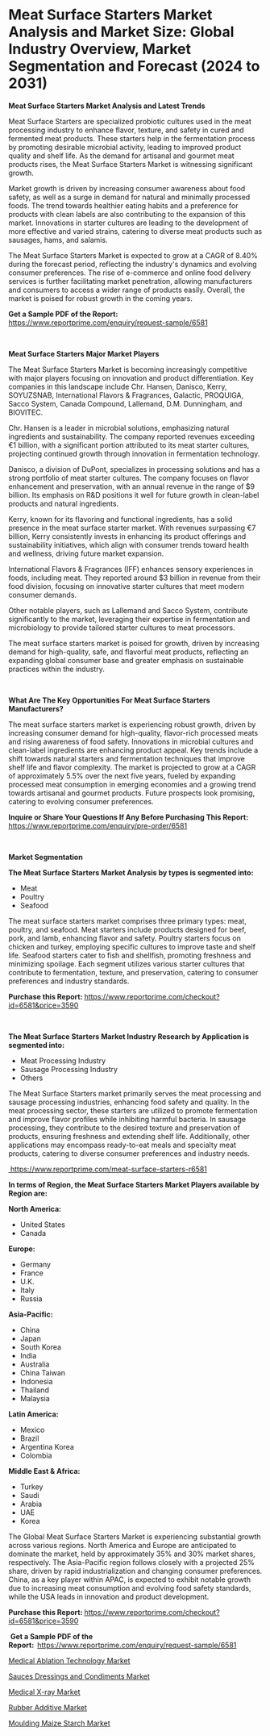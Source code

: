 <p><h1>Meat Surface Starters Market Analysis and Market Size: Global Industry Overview, Market Segmentation and Forecast (2024 to 2031)</h1></p><p><strong>Meat Surface Starters Market Analysis and Latest Trends</strong></p>
<p><p>Meat Surface Starters are specialized probiotic cultures used in the meat processing industry to enhance flavor, texture, and safety in cured and fermented meat products. These starters help in the fermentation process by promoting desirable microbial activity, leading to improved product quality and shelf life. As the demand for artisanal and gourmet meat products rises, the Meat Surface Starters Market is witnessing significant growth.</p><p>Market growth is driven by increasing consumer awareness about food safety, as well as a surge in demand for natural and minimally processed foods. The trend towards healthier eating habits and a preference for products with clean labels are also contributing to the expansion of this market. Innovations in starter cultures are leading to the development of more effective and varied strains, catering to diverse meat products such as sausages, hams, and salamis.</p><p>The Meat Surface Starters Market is expected to grow at a CAGR of 8.40% during the forecast period, reflecting the industry's dynamics and evolving consumer preferences. The rise of e-commerce and online food delivery services is further facilitating market penetration, allowing manufacturers and consumers to access a wider range of products easily. Overall, the market is poised for robust growth in the coming years.</p></p>
<p><strong>Get a Sample PDF of the Report:&nbsp;</strong> <a href="https://www.reportprime.com/enquiry/request-sample/6581?utm_campaign=1837&utm_medium=2&utm_source=Github&utm_content=ia&utm_term=27112024&utm_id=meat-surface-starters">https://www.reportprime.com/enquiry/request-sample/6581</a></p>
<p>&nbsp;</p>
<p><strong>Meat Surface Starters Major Market Players</strong></p>
<p><p>The Meat Surface Starters Market is becoming increasingly competitive with major players focusing on innovation and product differentiation. Key companies in this landscape include Chr. Hansen, Danisco, Kerry, SOYUZSNAB, International Flavors & Fragrances, Galactic, PROQUIGA, Sacco System, Canada Compound, Lallemand, D.M. Dunningham, and BIOVITEC.</p><p>Chr. Hansen is a leader in microbial solutions, emphasizing natural ingredients and sustainability. The company reported revenues exceeding €1 billion, with a significant portion attributed to its meat starter cultures, projecting continued growth through innovation in fermentation technology.</p><p>Danisco, a division of DuPont, specializes in processing solutions and has a strong portfolio of meat starter cultures. The company focuses on flavor enhancement and preservation, with an annual revenue in the range of $9 billion. Its emphasis on R&D positions it well for future growth in clean-label products and natural ingredients.</p><p>Kerry, known for its flavoring and functional ingredients, has a solid presence in the meat surface starter market. With revenues surpassing €7 billion, Kerry consistently invests in enhancing its product offerings and sustainability initiatives, which align with consumer trends toward health and wellness, driving future market expansion.</p><p>International Flavors & Fragrances (IFF) enhances sensory experiences in foods, including meat. They reported around $3 billion in revenue from their food division, focusing on innovative starter cultures that meet modern consumer demands.</p><p>Other notable players, such as Lallemand and Sacco System, contribute significantly to the market, leveraging their expertise in fermentation and microbiology to provide tailored starter cultures to meat processors.</p><p>The meat surface starters market is poised for growth, driven by increasing demand for high-quality, safe, and flavorful meat products, reflecting an expanding global consumer base and greater emphasis on sustainable practices within the industry.</p></p>
<p>&nbsp;</p>
<p><strong>What Are The Key Opportunities For Meat Surface Starters Manufacturers?</strong></p>
<p><p>The meat surface starters market is experiencing robust growth, driven by increasing consumer demand for high-quality, flavor-rich processed meats and rising awareness of food safety. Innovations in microbial cultures and clean-label ingredients are enhancing product appeal. Key trends include a shift towards natural starters and fermentation techniques that improve shelf life and flavor complexity. The market is projected to grow at a CAGR of approximately 5.5% over the next five years, fueled by expanding processed meat consumption in emerging economies and a growing trend towards artisanal and gourmet products. Future prospects look promising, catering to evolving consumer preferences.</p></p>
<p><strong>Inquire or Share Your Questions If Any Before Purchasing This Report:</strong> <a href="https://www.reportprime.com/enquiry/pre-order/6581?utm_campaign=1837&utm_medium=2&utm_source=Github&utm_content=ia&utm_term=27112024&utm_id=meat-surface-starters">https://www.reportprime.com/enquiry/pre-order/6581</a></p>
<p>&nbsp;</p>
<p><strong>Market Segmentation</strong></p>
<p><strong>The Meat Surface Starters Market Analysis by types is segmented into:</strong></p>
<p><ul><li>Meat</li><li>Poultry</li><li>Seafood</li></ul></p>
<p><p>The meat surface starters market comprises three primary types: meat, poultry, and seafood. Meat starters include products designed for beef, pork, and lamb, enhancing flavor and safety. Poultry starters focus on chicken and turkey, employing specific cultures to improve taste and shelf life. Seafood starters cater to fish and shellfish, promoting freshness and minimizing spoilage. Each segment utilizes various starter cultures that contribute to fermentation, texture, and preservation, catering to consumer preferences and industry standards.</p></p>
<p><strong>Purchase this Report:&nbsp;</strong><a href="https://www.reportprime.com/checkout?id=6581&price=3590&utm_campaign=1837&utm_medium=2&utm_source=Github&utm_content=ia&utm_term=27112024&utm_id=meat-surface-starters">https://www.reportprime.com/checkout?id=6581&price=3590</a></p>
<p>&nbsp;</p>
<p><strong>The Meat Surface Starters Market Industry Research by Application is segmented into:</strong></p>
<p><ul><li>Meat Processing Industry</li><li>Sausage Processing Industry</li><li>Others</li></ul></p>
<p><p>The Meat Surface Starters market primarily serves the meat processing and sausage processing industries, enhancing food safety and quality. In the meat processing sector, these starters are utilized to promote fermentation and improve flavor profiles while inhibiting harmful bacteria. In sausage processing, they contribute to the desired texture and preservation of products, ensuring freshness and extending shelf life. Additionally, other applications may encompass ready-to-eat meals and specialty meat products, catering to diverse consumer preferences and industry needs.</p></p>
<p><a href="https://www.reportprime.com/meat-surface-starters-r6581?utm_campaign=1837&utm_medium=2&utm_source=Github&utm_content=ia&utm_term=27112024&utm_id=meat-surface-starters">&nbsp;https://www.reportprime.com/meat-surface-starters-r6581</a></p>
<p><strong>In terms of Region, the Meat Surface Starters Market Players available by Region are:</strong></p>
<p>
    <p> <strong> North America: </strong>
        <ul>
            <li>United States</li>
            <li>Canada</li>
        </ul>
        </p> 
    <p> <strong> Europe: </strong>
        <ul>
            <li>Germany</li>
            <li>France</li>
            <li>U.K.</li>
            <li>Italy</li>
            <li>Russia</li>
        </ul>
        </p> 
    <p> <strong> Asia-Pacific: </strong>
        <ul>
            <li>China</li>
            <li>Japan</li>
            <li>South Korea</li>
            <li>India</li>
            <li>Australia</li>
            <li>China Taiwan</li>
            <li>Indonesia</li>
            <li>Thailand</li>
            <li>Malaysia</li>
        </ul>
        </p> 
    <p> <strong> Latin America: </strong>
        <ul>
            <li>Mexico</li>
            <li>Brazil</li>
            <li>Argentina Korea</li>
            <li>Colombia</li>
        </ul>
        </p> 
    <p> <strong> Middle East & Africa: </strong>
        <ul>
            <li>Turkey</li>
            <li>Saudi</li>
            <li>Arabia</li>
            <li>UAE</li>
            <li>Korea</li>
        </ul>
    </p>
    </p>
<p><p>The Global Meat Surface Starters Market is experiencing substantial growth across various regions. North America and Europe are anticipated to dominate the market, held by approximately 35% and 30% market shares, respectively. The Asia-Pacific region follows closely with a projected 25% share, driven by rapid industrialization and changing consumer preferences. China, as a key player within APAC, is expected to exhibit notable growth due to increasing meat consumption and evolving food safety standards, while the USA leads in innovation and product development.</p></p>
<p><strong>Purchase this Report: </strong><a href="https://www.reportprime.com/checkout?id=6581&price=3590&utm_campaign=1837&utm_medium=2&utm_source=Github&utm_content=ia&utm_term=27112024&utm_id=meat-surface-starters">https://www.reportprime.com/checkout?id=6581&price=3590</a></p>
<p>&nbsp;<strong>Get a Sample PDF of the Report:&nbsp;&nbsp;</strong><a href="https://www.reportprime.com/enquiry/request-sample/6581?utm_campaign=1837&utm_medium=2&utm_source=Github&utm_content=ia&utm_term=27112024&utm_id=meat-surface-starters">https://www.reportprime.com/enquiry/request-sample/6581</a></p>
<p><strong></strong></p>
<p><p><a href="https://issuu.com/reportprime-2/docs/medical-ablation-technology-market-_5c5ae809cec2aa?utm_campaign=1837&utm_medium=2&utm_source=Github&utm_content=ia&utm_term=27112024&utm_id=meat-surface-starters">Medical Ablation Technology Market</a></p><p><a href="https://www.linkedin.com/pulse/growth-opportunities-challenges-sauces-dressings-condiments-j2zwe?utm_campaign=1837&utm_medium=2&utm_source=Github&utm_content=ia&utm_term=27112024&utm_id=meat-surface-starters">Sauces Dressings and Condiments Market</a></p><p><a href="https://issuu.com/reportprime-2/docs/medical-x-ray-market-size-2030.pptx_702c58313bbca9?utm_campaign=1837&utm_medium=2&utm_source=Github&utm_content=ia&utm_term=27112024&utm_id=meat-surface-starters">Medical X-ray Market</a></p><p><a href="https://www.linkedin.com/pulse/key-drivers-rubber-additive-market-trends-future-outlook-r4ite?utm_campaign=1837&utm_medium=2&utm_source=Github&utm_content=ia&utm_term=27112024&utm_id=meat-surface-starters">Rubber Additive Market</a></p><p><a href="https://github.com/tona7vba/Market-Research-Report-List-1/blob/main/moulding-maize-starch-market.md?utm_campaign=1837&utm_medium=2&utm_source=Github&utm_content=ia&utm_term=27112024&utm_id=meat-surface-starters">Moulding Maize Starch Market</a></p></p>